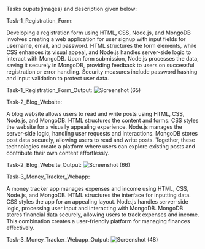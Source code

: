 Tasks ouputs(images) and description given below:

Task-1_Registration_Form:

Developing a registration form using HTML, CSS, Node.js, and MongoDB involves creating a web application for user signup with input fields for username, email, and password.
HTML structures the form elements, while CSS enhances its visual appeal, and Node.js handles server-side logic to interact with MongoDB.
Upon form submission, Node.js processes the data, saving it securely in MongoDB, providing feedback to users on successful registration or error handling. Security measures include password hashing and input validation to protect user data.

Task-1_Registration_Form_Output:
![Screenshot (65)](https://github.com/Charansaiponugoti/BHARAT-INTERN/assets/160638909/46404cc2-dca5-4c7d-8923-a7e176e0457a)

Task-2_Blog_Website:

A blog website allows users to read and write posts using HTML, CSS, Node.js, and MongoDB.
HTML structures the content and forms.
CSS styles the website for a visually appealing experience.
Node.js manages the server-side logic, handling user requests and interactions.
MongoDB stores post data securely, allowing users to read and write posts.
Together, these technologies create a platform where users can explore existing posts and contribute their own content effortlessly.

Task-2_Blog_Website_Output:
![Screenshot (66)](https://github.com/Charansaiponugoti/BHARAT-INTERN/assets/160638909/04501571-e59c-4524-9eb7-0a47b3c01c34)

Task-3_Money_Tracker_Webapp:

A money tracker app manages expenses and income using HTML, CSS, Node.js, and MongoDB.
HTML structures the interface for inputting data.
CSS styles the app for an appealing layout.
Node.js handles server-side logic, processing user input and interacting with MongoDB.
MongoDB stores financial data securely, allowing users to track expenses and income.
This combination creates a user-friendly platform for managing finances effectively.

Task-3_Money_Tracker_Webapp_Output:
![Screenshot (48)](https://github.com/Charansaiponugoti/BHARAT-INTERN/assets/160638909/d93f0e68-8712-419d-ab30-eeb5976b78df)









